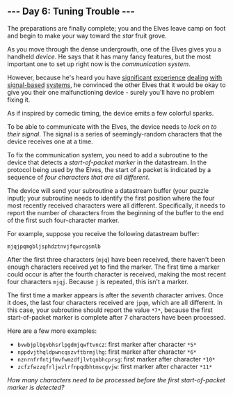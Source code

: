 ## --- Day 6: Tuning Trouble ---

The preparations are finally complete; you and the Elves leave camp on foot and
begin to make your way toward the *star* fruit grove.

As you move through the dense undergrowth, one of the Elves gives you a handheld
*device*. He says that it has many fancy features, but the most important one to
set up right now is the *communication system*.

However, because he's heard you have [significant][1] [experience][2]
[dealing][3] [with][4] [signal-based][5] [systems][6], he convinced the other
Elves that it would be okay to give you their one malfunctioning device - surely
you'll have no problem fixing it.

As if inspired by comedic timing, the device emits a few colorful sparks.

To be able to communicate with the Elves, the device needs to *lock on to their
signal*. The signal is a series of seemingly-random characters that the device
receives one at a time.

To fix the communication system, you need to add a subroutine to the device that
detects a *start-of-packet marker* in the datastream. In the protocol being used
by the Elves, the start of a packet is indicated by a sequence of *four
characters that are all different*.

The device will send your subroutine a datastream buffer (your puzzle input);
your subroutine needs to identify the first position where the four most
recently received characters were all different. Specifically, it needs to
report the number of characters from the beginning of the buffer to the end of
the first such four-character marker.

For example, suppose you receive the following datastream buffer:

`mjqjpqmgbljsphdztnvjfqwrcgsmlb`

After the first three characters (`mjq`) have been received, there haven't been
enough characters received yet to find the marker. The first time a marker could
occur is after the fourth character is received, making the most recent four
characters `mjqj`. Because `j` is repeated, this isn't a marker.

The first time a marker appears is after the *seventh* character arrives. Once
it does, the last four characters received are `jpqm`, which are all different.
In this case, your subroutine should report the value `*7*`, because the first
start-of-packet marker is complete after 7 characters have been processed.

Here are a few more examples:

* `bvwbjplbgvbhsrlpgdmjqwftvncz`: first marker after character `*5*`
* `nppdvjthqldpwncqszvftbrmjlhg`: first marker after character `*6*`
* `nznrnfrfntjfmvfwmzdfjlvtqnbhcprsg`: first marker after character `*10*`
* `zcfzfwzzqfrljwzlrfnpqdbhtmscgvjw`: first marker after character `*11*`

*How many characters need to be processed before the first start-of-packet
marker is detected?*

[1]: /2016/day/6
[2]: /2016/day/25
[3]: /2019/day/7
[4]: /2019/day/9
[5]: /2019/day/16
[6]: /2021/day/25


